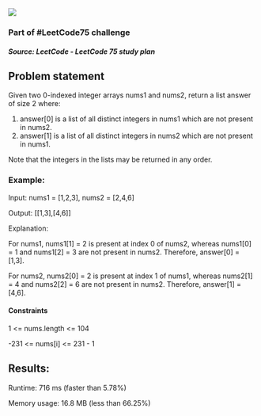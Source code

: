 <img src='https://img.shields.io/badge/Difficulty-Easy-green'>

<h3>Part of #LeetCode75 challenge</h3>

<h5>Source: LeetCode - LeetCode 75 study plan</h5>

<h2>Problem statement</h2>

Given two 0-indexed integer arrays nums1 and nums2, return a list answer of size 2 where:

<ol>
<li>answer[0] is a list of all distinct integers in nums1 which are not present in nums2.
<li>answer[1] is a list of all distinct integers in nums2 which are not present in nums1.
</ol>

Note that the integers in the lists may be returned in any order.

<h3>Example:</h3>

Input: nums1 = [1,2,3], nums2 = [2,4,6]

Output: [[1,3],[4,6]]

Explanation:

For nums1, nums1[1] = 2 is present at index 0 of nums2, whereas nums1[0] = 1 and nums1[2] = 3 are not present in nums2. Therefore, answer[0] = [1,3].

For nums2, nums2[0] = 2 is present at index 1 of nums1, whereas nums2[1] = 4 and nums2[2] = 6 are not present in nums2. Therefore, answer[1] = [4,6].

<h4>Constraints</h4>

<p>1 <= nums.length <= 104</p>
<p>-231 <= nums[i] <= 231 - 1</p>

<h2>Results:</h2>

<p>Runtime: 716 ms (faster than 5.78%)</p>
Memory usage: 16.8 MB (less than 66.25%)